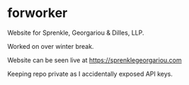 # forworker
Website for Sprenkle, Georgariou &amp; Dilles, LLP.

Worked on over winter break.

Website can be seen live at https://sprenklegeorgariou.com

Keeping repo private as I accidentally exposed API keys.
